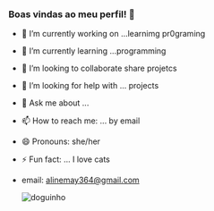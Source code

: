 ### Boas vindas ao meu perfil! 🚙

- 🔭 I’m currently working on ...learnimg pr0graming
- 🌱 I’m currently learning ...programming
- 👯 I’m looking to collaborate share projetcs
- 🤔 I’m looking for help with ... projects 
- 💬 Ask me about ...
- 📫 How to reach me: ... by email
- 😄 Pronouns: she/her
- ⚡ Fun fact: ... I love cats
- email: alinemay364@gmail.com


   ![doguinho](https://tenor.com/p8MW0UCimXF.gif)
